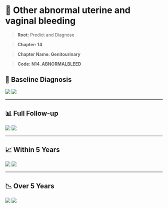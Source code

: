 # 🧬 Other abnormal uterine and vaginal bleeding
    
> **Root:** Predict and Diagnose

> **Chapter: 14**

> **Chapter Name: Genitourinary**

> **Code: N14_ABNORMALBLEED**

## 🧪 Baseline Diagnosis

<img src="/Predict/Figures/Baseline/IMP/N14_ABNORMALBLEED.png" />

<CsvTableIMP src="/public/Predict/Data/Baseline/IMP/IMP_N14_ABNORMALBLEED.csv" label="🔍 View full results" />

<img src="/Predict/Figures/Baseline/ROC/N14_ABNORMALBLEED.png" />

<CsvTableROC src="/public/Predict/Data/Baseline/EVA/N14_ABNORMALBLEED.csv" label="🔍 View full results" />

---

## 📊 Full Follow-up

<img src="/Predict/Figures/ALL/IMP/N14_ABNORMALBLEED.png" />

<CsvTableIMP src="/public/Predict/Data/ALL/IMP/IMP_N14_ABNORMALBLEED.csv" label="🔍 View full results" />

<img src="/Predict/Figures/ALL/ROC/N14_ABNORMALBLEED.png" />

<CsvTableROC src="/public/Predict/Data/ALL/EVA/N14_ABNORMALBLEED.csv" label="🔍 View full results" />

---

## 📈 Within 5 Years

<img src="/Predict/Figures/FYears/IMP/N14_ABNORMALBLEED.png" />

<CsvTableIMP src="/public/Predict/Data/FYears/IMP/IMP_N14_ABNORMALBLEED.csv" label="🔍 View full results" />

<img src="/Predict/Figures/FYears/ROC/N14_ABNORMALBLEED.png" />

<CsvTableROC src="/public/Predict/Data/FYears/EVA/N14_ABNORMALBLEED.csv" label="🔍 View full results" />

---

## 📉 Over 5 Years

<img src="/Predict/Figures/OverFYears/IMP/N14_ABNORMALBLEED.png" />

<CsvTableIMP src="/public/Predict/Data/OverFYears/IMP/IMP_N14_ABNORMALBLEED.csv" label="🔍 View full results" />

<img src="/Predict/Figures/OverFYears/ROC/N14_ABNORMALBLEED.png" />

<CsvTableROC src="/public/Predict/Data/OverFYears/EVA/N14_ABNORMALBLEED.csv" label="🔍 View full results" />
